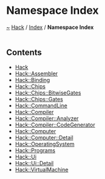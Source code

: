 <a id="namespace-index"></a>
<h1>Namespace Index</h1>
<a href="https://github.com/CharlesCarley/HackComputer.md">~</a>
<a href="indexpage.md#hack">Hack</a>
<span class="inline-text">/</span>
<a href="index.md#index">Index</a>
<span class="inline-text">/</span>
<span class="bold-text"><b>Namespace Index</b></span>
<br/>
<br/>
<a id="contents"></a>
<h2>Contents</h2>
<ul>
<li><a href="namespaceHack.md">Hack</a>
</li>
<li><a href="namespaceHack_1_1Assembler.md">Hack::Assembler</a>
</li>
<li><a href="namespaceHack_1_1Binding.md">Hack::Binding</a>
</li>
<li><a href="namespaceHack_1_1Chips.md">Hack::Chips</a>
</li>
<li><a href="namespaceHack_1_1Chips_1_1BitwiseGates.md">Hack::Chips::BitwiseGates</a>
</li>
<li><a href="namespaceHack_1_1Chips_1_1Gates.md">Hack::Chips::Gates</a>
</li>
<li><a href="namespaceHack_1_1CommandLine.md">Hack::CommandLine</a>
</li>
<li><a href="namespaceHack_1_1Compiler.md">Hack::Compiler</a>
</li>
<li><a href="namespaceHack_1_1Compiler_1_1Analyzer.md">Hack::Compiler::Analyzer</a>
</li>
<li><a href="namespaceHack_1_1Compiler_1_1CodeGenerator.md">Hack::Compiler::CodeGenerator</a>
</li>
<li><a href="namespaceHack_1_1Computer.md">Hack::Computer</a>
</li>
<li><a href="namespaceHack_1_1Computer_1_1Detail.md">Hack::Computer::Detail</a>
</li>
<li><a href="namespaceHack_1_1OperatingSystem.md">Hack::OperatingSystem</a>
</li>
<li><a href="namespaceHack_1_1Programs.md">Hack::Programs</a>
</li>
<li><a href="namespaceHack_1_1Ui.md">Hack::Ui</a>
</li>
<li><a href="namespaceHack_1_1Ui_1_1Detail.md">Hack::Ui::Detail</a>
</li>
<li><a href="namespaceHack_1_1VirtualMachine.md">Hack::VirtualMachine</a>
</li>
</ul>
</div>
</div>
</body>
</html>
